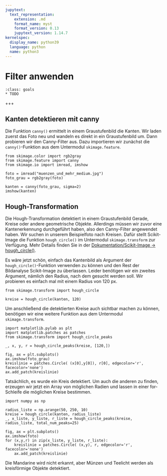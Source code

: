 ```yaml
---
jupytext:
  text_representation:
    extension: .md
    format_name: myst
    format_version: 0.13
    jupytext_version: 1.14.7
kernelspec:
  display_name: python39
  language: python
  name: python3
---
```


# Filter anwenden

```{admonition} Lernziele
:class: goals
* TODO
```

+++

## Kanten detektieren mit canny

Die Funktion `canny()` ermittelt in einem Graustufenbild die Kanten. Wir laden
zuerst das Foto neu und wandeln es direkt in ein Graustufenbild um. Dann
probieren wir den Canny-Filter aus. Dazu importieren wir zunächst die
`canny()`-Funktion aus dem Untermodul `skimage.feature`.

```{code-cell} ipython3
from skimage.color import rgb2gray
from skimage.feature import canny
from skimage.io import imread, imshow       

foto = imread("muenzen_und_mehr_medium.jpg")
foto_grau = rgb2gray(foto)

kanten = canny(foto_grau, sigma=2)
imshow(kanten)
```

## Hough-Transformation

Die Hough-Transformation detektiert in einem Graustufenbild Gerade, Kreise oder
andere geometrische Objekte. Allerdings müssen wir zuvor eine Kantenerkennung
durchgeführt haben, also den Canny-Filter angewendet haben. Wir suchen in
unserem Beispielfoto nach Kreisen. Dafür stellt Scikit-Image die Funktion
`hough_circle()` im Untermodul `skimage.transform` zur Verfügung. Mehr Details
finden Sie in der [Dokumentation/Scikit-Image →
hough_circle()](https://scikit-image.org/docs/stable/api/skimage.transform.html?highlight=hough#skimage.transform.hough_circle).

Es wäre jetzt schön, einfach das Kantenbild als Argument der
`hough_circle()`-Funktion verwenden zu können und den Rest der Bildanalyse
Scikit-Image zu überlassen. Leider benötigen wir ein zweites Argument, nämlich
den Radius, nach dem gesucht werden soll. Wir probieren es einfach mal mit einem
Radius von 120 px.

```{code-cell} ipython3
from skimage.transform import hough_circle

kreise = hough_circle(kanten, 120)
```

Um anschließend die detektierten Kreise auch sichtbar machen zu können,
benötigen wir eine weitere Funktion aus dem Untermodul `skimage.transform`.

```{code-cell} ipython3
import matplotlib.pylab as plt
import matplotlib.patches as patches
from skimage.transform import hough_circle_peaks

_, x, y, r = hough_circle_peaks(kreise, [120,])

fig, ax = plt.subplots()
ax.imshow(foto_grau)
kreislinie = patches.Circle( (x[0],y[0]), r[0], edgecolor='r', facecolor='none')
ax.add_patch(kreislinie)
```

Tatsächlich, es wurde ein Kreis detektiert. Um auch die anderen zu finden,
erzeugen wir jetzt ein Array von möglichen Radien und lassen in einer
for-Schleife die möglichen Kreise bestimmen.

```{code-cell} ipython3
import numpy as np

radius_liste = np.arange(50, 250, 10)
kreise = hough_circle(kanten, radius_liste)
_, x_liste, y_liste, r_liste = hough_circle_peaks(kreise, radius_liste, total_num_peaks=25)

fig, ax = plt.subplots()
ax.imshow(foto)
for (x,y,r) in zip(x_liste, y_liste, r_liste):
    kreislinie = patches.Circle( (x,y), r, edgecolor='r', facecolor='none')
    ax.add_patch(kreislinie)
```

Die Mandarine wird nicht erkannt, aber Münzen und Teelicht werden als
kreisförmige Objekte detektiert.
